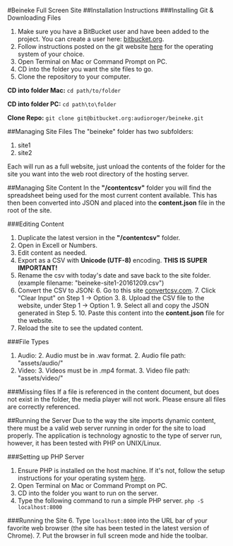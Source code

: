 #Beineke Full Screen Site
##Installation Instructions
###Installing Git & Downloading Files

1. Make sure you have a BitBucket user and have been added to the project. You can create a user here: [bitbucket.org](https://bitbucket.org/).
2. Follow instructions posted on the git website [here](https://git-scm.com/book/en/v2/Getting-Started-Installing-Git) for the operating system of your choice.
3. Open Terminal on Mac or Command Prompt on PC.
4. CD into the folder you want the site files to go.
5. Clone the repository to your computer.

**CD into folder Mac:**
	``cd path/to/folder``

**CD into folder PC:**
	``cd path\to\folder``

**Clone Repo:**
	``git clone git@bitbucket.org:audioroger/beineke.git``


##Managing Site Files
The "beineke" folder has two subfolders:

1. site1
2. site2

Each will run as a full website, just unload the contents of the folder for the site you want into the web root directory of the hosting server.

##Managing Site Content
In the **"/contentcsv"** folder you will find the spreadsheet being used for the most current content available. This has then been converted into JSON and placed into the **content.json** file in the root of the site.

###Editing Content
1. Duplicate the latest version in the **"/contentcsv"** folder.
2. Open in Excell or Numbers.
3. Edit content as needed.
4. Export as a CSV with **Unicode (UTF-8)** encoding. **THIS IS SUPER IMPORTANT!**
5. Rename the csv with today's date and save back to the site folder. (example filename: "beineke-site1-20161209.csv")
5. Convert the CSV to JSON:
	6. Go to this site [convertcsv.com](http://www.convertcsv.com/csv-to-json.htm).
	7. Click "Clear Input" on Step 1 -> Option 3.
	8. Upload the CSV file to the website, under Step 1 -> Option 1.
	9. Select all and copy the JSON generated in Step 5.
	10. Paste this content into the **content.json** file for the website.
11. Reload the site to see the updated content.

###File Types
1. Audio:
	2. Audio must be in .wav format. 
	2. Audio file path: "assets/audio/"
2. Video:
	3. Videos must be in .mp4 format. 
	3. Video file path: "assets/video/"

###Missing files
If a file is referenced in the content document, but does not exist in the folder, the media player will not work. Please ensure all files are correctly referenced.

##Running the Server
Due to the way the site imports dynamic content, there must be a valid web server running in order for the site to load properly. The application is technology agnostic to the type of server run, however, it has been tested with PHP on UNIX/Linux.

###Setting up PHP Server
1. Ensure PHP is installed on the host machine. If it's not, follow the setup instructions for your operating system [here](https://secure.php.net/manual/en/install.php). 
2. Open Terminal on Mac or Command Prompt on PC.
4. CD into the folder you want to run on the server.
5. Type the following command to run a simple PHP server. ``php -S localhost:8000``

###Running the Site
6. Type ``localhost:8000`` into the URL bar of your favorite web browser (the site has been tested in the latest version of Chrome).
7. Put the browser in full screen mode and hide the toolbar.